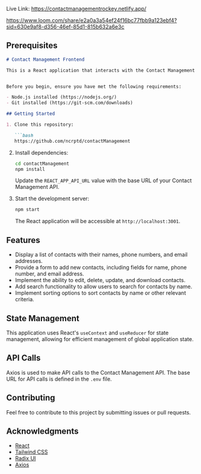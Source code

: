 Live Link: https://contactmanagementrockey.netlify.app/

https://www.loom.com/share/e2a0a3a54ef24f16bc77fbb9a123ebf4?sid=630e9af8-d356-46ef-85d1-815b632a6e3c
## Prerequisites

```markdown
# Contact Management Frontend

This is a React application that interacts with the Contact Management API, allowing users to manage their contacts, including adding, editing, deleting, updating, and searching for contacts.


Before you begin, ensure you have met the following requirements:

- Node.js installed (https://nodejs.org/)
- Git installed (https://git-scm.com/downloads)

## Getting Started

1. Clone this repository:

   ```bash
   https://github.com/ncrptd/contactManagement
   ```

2. Install dependencies:

   ```bash
   cd contactManagement
   npm install
   ```


   Update the `REACT_APP_API_URL` value with the base URL of your Contact Management API.

3. Start the development server:

   ```bash
   npm start
   ```

   The React application will be accessible at `http://localhost:3001`.

## Features

- Display a list of contacts with their names, phone numbers, and email addresses.
- Provide a form to add new contacts, including fields for name, phone number, and email address.
- Implement the ability to edit, delete, update, and download contacts.
- Add search functionality to allow users to search for contacts by name.
- Implement sorting options to sort contacts by name or other relevant criteria.

## State Management

This application uses React's `useContext` and `useReducer` for state management, allowing for efficient management of global application state.

## API Calls

Axios is used to make API calls to the Contact Management API. The base URL for API calls is defined in the `.env` file.

## Contributing

Feel free to contribute to this project by submitting issues or pull requests.


## Acknowledgments

- [React](https://reactjs.org/)
- [Tailwind CSS](https://tailwindcss.com/)
- [Radix UI](https://radix-ui.com/)
- [Axios](https://axios-http.com/)
```

